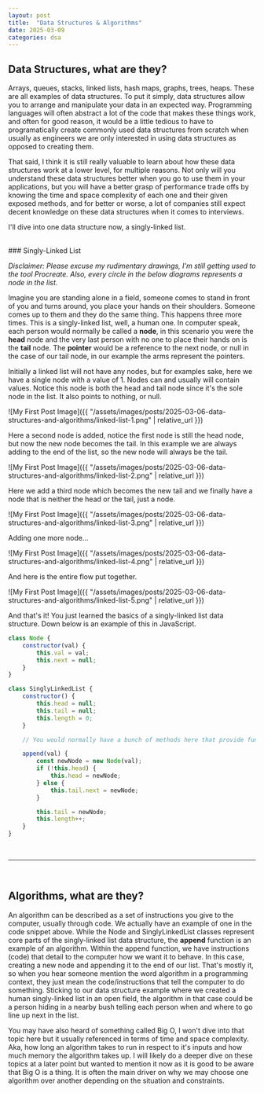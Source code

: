 ```yaml
---
layout: post
title:  "Data Structures & Algorithms"
date: 2025-03-09
categories: dsa
---
```


## Data Structures, what are they?
Arrays, queues, stacks, linked lists, hash maps, graphs, trees, heaps. These are all examples of data structures. To put it simply, data structures allow you to arrange and manipulate your data in an expected way. Programming languages will often abstract a lot of the code that makes these things work, and often for good reason, it would be a little tedious to have to programatically create commonly used data structures from scratch when usually as engineers we are only interested in using data structures as opposed to creating them. 

That said, I think it is still really valuable to learn about how these data structures work at a lower level, for multiple reasons. Not only will you understand these data structures better when you go to use them in your applications, but you will have a better grasp of performance trade offs by knowing the time and space complexity of each one and their given exposed methods, and for better or worse, a lot of companies still expect decent knowledge on these data structures when it comes to interviews.

I'll dive into one data structure now, a singly-linked list.

<br>
### Singly-Linked List

*Disclaimer: Please excuse my rudimentary drawings, I'm still getting used to the tool Procreate. Also, every circle in the below diagrams represents a node in the list.*

Imagine you are standing alone in a field, someone comes to stand in front of you and turns around, you place your hands on their shoulders. Someone comes up to them and they do the same thing. This happens three more times. This is a singly-linked list, well, a human one. In computer speak, each person would normally be called a **node**, in this scenario you were the **head** node and the very last person with no one to place their hands on is the **tail** node. The **pointer** would be a reference to the next node, or null in the case of our tail node, in our example the arms represent the pointers. 

Initially a linked list will not have any nodes, but for examples sake, here we have a single node with a value of 1. Nodes can and usually will contain values. Notice this node is both the head and tail node since it's the sole node in the list. It also points to nothing, or null. 

![My First Post Image]({{ "/assets/images/posts/2025-03-06-data-structures-and-algorithms/linked-list-1.png" | relative_url }})

Here a second node is added, notice the first node is still the head node, but now the new node becomes the tail. In this example we are always adding to the end of the list, so the new node will always be the tail. 

![My First Post Image]({{ "/assets/images/posts/2025-03-06-data-structures-and-algorithms/linked-list-2.png" | relative_url }})

Here we add a third node which becomes the new tail and we finally have a node that is neither the head or the tail, just a node. 

![My First Post Image]({{ "/assets/images/posts/2025-03-06-data-structures-and-algorithms/linked-list-3.png" | relative_url }})

Adding one more node... 

![My First Post Image]({{ "/assets/images/posts/2025-03-06-data-structures-and-algorithms/linked-list-4.png" | relative_url }})

And here is the entire flow put together. 

![My First Post Image]({{ "/assets/images/posts/2025-03-06-data-structures-and-algorithms/linked-list-5.png" | relative_url }})

And that's it! You just learned the basics of a singly-linked list data structure. Down below is an example of this in JavaScript.

```js
class Node { 
    constructor(val) {
        this.val = val;
        this.next = null;
    }
}

class SinglyLinkedList {
    constructor() {
        this.head = null;
        this.tail = null;
        this.length = 0;
    }

    // You would normally have a bunch of methods here that provide functionality for the list

    append(val) {
        const newNode = new Node(val);
        if (!this.head) {
            this.head = newNode;
        } else {
            this.tail.next = newNode;
        }

        this.tail = newNode;
        this.length++;
    }
}
```
<br>
<hr> 
<br>

## Algorithms, what are they?
 
An algorithm can be described as a set of instructions you give to the computer, usually through code. We actually have an example of one in the code snippet above. While the Node and SinglyLinkedList classes represent core parts of the singly-linked list data structure, the **append** function is an example of an algorithm. Within the append function, we have instructions (code) that detail to the computer how we want it to behave. In this case, creating a new node and appending it to the end of our list. That's mostly it, so when you hear someone mention the word algorithm in a programming context, they just mean the code/instructions that tell the computer to do something. Sticking to our data structure example where we created a human singly-linked list in an open field, the algorithm in that case could be a person hiding in a nearby bush telling each person when and where to go line up next in the list. 

You may have also heard of something called Big O, I won't dive into that topic here but it usually referenced in terms of time and space complexity. Aka, how long an algorithm takes to run in respect to it's inputs and how much memory the algorithm takes up. I will likely do a deeper dive on these topics at a later point but wanted to mention it now as it is good to be aware that Big O is a thing. It is often the main driver on why we may choose one algorithm over another depending on the situation and constraints.  